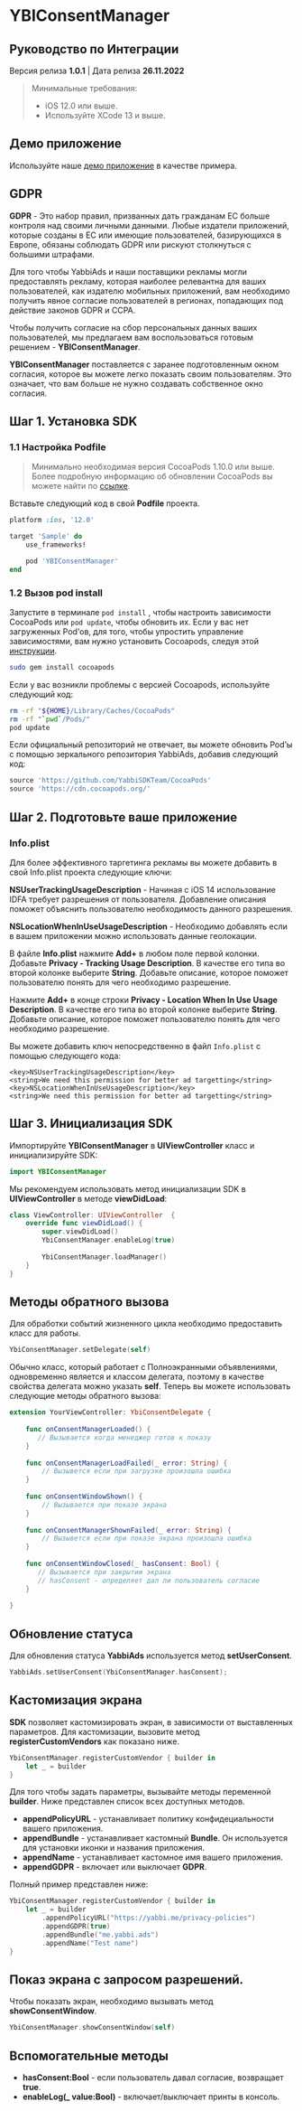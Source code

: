 # YBIConsentManager

## Руководство по Интеграции

Версия релиза **1.0.1** | Дата релиза **26.11.2022**

> Минимальные требования:
>
>* iOS 12.0 или выше.
>* Используйте XCode 13 и выше.

## Демо приложение
Используйте наше [демо приложение](https://github.com/YabbiSDKTeam/yabbiads-ios-demo) в качестве примера.

## GDPR
**GDPR** - Это набор правил, призванных дать гражданам ЕС больше контроля над своими личными данными. Любые издатели приложений, которые созданы в ЕС или имеющие пользователей, базирующихся в Европе, обязаны соблюдать GDPR или рискуют столкнуться с большими штрафами.

Для того чтобы YabbiAds и наши поставщики рекламы могли предоставлять рекламу, которая наиболее релевантна для ваших пользователей, как издателю мобильных приложений, вам необходимо получить явное согласие пользователей в регионах, попадающих под действие законов GDPR и CCPA.

Чтобы получить согласие на сбор персональных данных ваших пользователей, мы предлагаем вам воспользоваться готовым решением - **YBIConsentManager**.

**YBIConsentManager** поставляется с заранее подготовленным окном согласия, которое вы можете легко показать своим пользователям. Это означает, что вам больше не нужно создавать собственное окно согласия.

## Шаг 1. Установка SDK

### 1.1 Настройка Podfile
>
>Минимально необходимая версия CocoaPods 1.10.0 или выше. Более подробную информацию об обновлении CocoaPods вы можете найти по [ссылке](https://guides.cocoapods.org/using/getting-started.html).

Вставьте следующий код в свой **Podfile** проекта.
```ruby
platform :ios, '12.0'

target 'Sample' do
    use_frameworks!

    pod 'YBIConsentManager'
end
```

### 1.2 Вызов pod install

Запустите в терминале `pod install` , чтобы настроить зависимости CocoaPods или `pod update`, чтобы обновить их. Если у вас нет загруженных Pod’ов, для того, чтобы упростить управление зависимостями, вам нужно установить Cocoapods, следуя  этой [инструкции](https://guides.cocoapods.org/using/gettingInfo.plist-started.html#toc_3).

```bash
sudo gem install cocoapods
```

Если у вас возникли проблемы с версией Cocoapods, используйте следующий код:

```bash
rm -rf "${HOME}/Library/Caches/CocoaPods"
rm -rf "`pwd`/Pods/"
pod update
```

Если официальный репозиторий не отвечает, вы можете обновить Pod’ы c помощью зеркального репозитория YabbiAds, добавив следующий код:

```ruby
source 'https://github.com/YabbiSDKTeam/CocoaPods'
source 'https://cdn.cocoapods.org/'
```

## Шаг 2. Подготовьте ваше приложение

### Info.plist
Для более эффективного таргетинга рекламы вы можете добавить в свой Info.plist проекта следующие ключи:

**NSUserTrackingUsageDescription** - Начиная с iOS 14 использование IDFA требует разрешения от пользователя. Добавление описания поможет объяснить пользователю необходимость данного разрешения.

**NSLocationWhenInUseUsageDescription** - Необходимо добавлять если в вашем приложении можно использовать данные геолокации.

В файле **Info.plist** нажмите **Add+** в любом поле первой колонки.
Добавьте **Privacy - Tracking Usage Description**. В качестве его типа во второй колонке выберите **String**. Добавьте описание, которое поможет пользователю понять для чего необходимо разрешение.

Нажмите **Add+** в конце строки **Privacy - Location When In Use Usage Description**. В качестве его типа во второй колонке выберите **String**. Добавьте описание, которое поможет пользователю понять для чего необходимо разрешение.

Вы можете добавить ключ непосредственно в файл `Info.plist` с помощью следующего кода:

```plist
<key>NSUserTrackingUsageDescription</key>
<string>We need this permission for better ad targetting</string>
<key>NSLocationWhenInUseUsageDescription</key>
<string>We need this permission for better ad targetting</string>
```

## Шаг 3. Инициализация SDK

Импортируйте **YBIConsentManager** в **UIViewController** класс и инициализируйте SDK:

```swift
import YBIConsentManager
```

Мы рекомендуем использовать метод инициализации SDK в **UIViewController** в методе **viewDidLoad**:

```swift
class ViewController: UIViewController  {
    override func viewDidLoad() {
        super.viewDidLoad()
        YbiConsentManager.enableLog(true)
       
        YbiConsentManager.loadManager()
    }
}
```

## Методы обратного вызова
Для обработки событий жизненного цикла необходимо предоставить класс для работы.
```swift
YbiConsentManager.setDelegate(self)
```
Обычно класс, который работает с Полноэкранными объявлениями, одновременно является и классом делегата, поэтому в качестве свойства делегата можно указать **self**.
Теперь вы можете использовать следующие методы обратного вызова:

```swift
extension YourViewController: YbiConsentDelegate {
    
    func onConsentManagerLoaded() {
       // Вызывается когда менеджер готов к показу
    }
    
    func onConsentManagerLoadFailed(_ error: String) {
        // Вызывется если при загрузке произошла ошибка
    }
    
    func onConsentWindowShown() {
        // Вызывается при показе экрана
    }
    
    func onConsentManagerShownFailed(_ error: String) {
        // Вызывется если при показе экрана произошла ошибка
    }
    
    func onConsentWindowClosed(_ hasConsent: Bool) {
       // Вызывается при закрытии экрана
       // hasConsent - определяет дал ли пользователь согласие
    }
    
}
```
## Обновление статуса
Для обновления статуса **YabbiAds** используется метод **setUserConsent**.
```swift
YabbiAds.setUserConsent(YbiConsentManager.hasConsent);
```

## Кастомизация экрана
**SDK** позволяет кастомизировать экран, в зависимости от выставленных параметров. Для кастомизации, вызовите метод **registerCustomVendors** как показано ниже.
```swift
YbiConsentManager.registerCustomVendor { builder in
    let _ = builder
}
```
Для того чтобы задать параметры, вызывайте методы переменной **builder**. Ниже представлен список всех доступных методов.

* **appendPolicyURL** - устанавливает политику конфидециальности вашего приложения.
* **appendBundle** - устанавливает кастомный **Bundle**. Он используется для установки иконки и названия приложения.
* **appendName** - устанавливает кастомное имя вашего приложения.
* **appendGDPR** - включает или выключает **GDPR**.

Полный пример представлен ниже:
```swift
YbiConsentManager.registerCustomVendor { builder in
    let _ = builder
        .appendPolicyURL("https://yabbi.me/privacy-policies")
        .appendGDPR(true)
        .appendBundle("me.yabbi.ads")
        .appendName("Test name")
}
```

## Показ экрана с запросом разрешений.
Чтобы показать экран, необходимо вызывать метод **showConsentWindow**.

```swift
YbiConsentManager.showConsentWindow(self)
```

## Вспомогательные методы
* **hasConsent:Bool** - если пользователь давал согласие, возвращает **true**.
* **enableLog(_ value:Bool)** - включает/выключает принты в консоль.